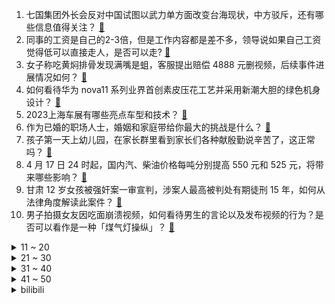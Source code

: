 1. 七国集团外长会反对中国试图以武力单方面改变台海现状，中方驳斥，还有哪些信息值得关注？ [:link:](https://www.zhihu.com/question/596098771)
2. 同事的工资是自己的2-3倍，但是工作内容都是差不多，领导说如果自己工资觉得低可以直接走人，是否可以走? [:link:](https://www.zhihu.com/question/595510957)
3. 女子称吃黄焖排骨发现满嘴是蛆，客服提出赔偿 4888 元删视频，后续事件进展情况如何？ [:link:](https://www.zhihu.com/question/596051112)
4. 如何看待华为 nova11 系列业界首创素皮压花工艺并采用新潮大胆的绿色机身设计？ [:link:](https://www.zhihu.com/question/596042554)
5. 2023上海车展有哪些亮点车型和技术？ [:link:](https://www.zhihu.com/question/593051719)
6. 作为已婚的职场人士，婚姻和家庭带给你最大的挑战是什么？ [:link:](https://www.zhihu.com/question/595418623)
7. 孩子第一天上幼儿园，在家长群里看到家长们各种献殷勤说辛苦了，这正常吗？ [:link:](https://www.zhihu.com/question/594877812)
8. 4 月 17 日 24 时起，国内汽、柴油价格每吨分别提高 550 元和 525 元，将带来哪些影响？ [:link:](https://www.zhihu.com/question/596120384)
9. 甘肃 12 岁女孩被强奸案一审宣判，涉案人最高被判处有期徒刑 15 年，如何从法律角度解读此案件？ [:link:](https://www.zhihu.com/question/596124949)
10. 男子拍摄女友因吃面崩溃视频，如何看待男生的言论以及发布视频的行为？是否可以看作是一种「煤气灯操纵」？ [:link:](https://www.zhihu.com/question/596098266)
<details>
<summary>11 ~ 20</summary>

11. SpaceX「星舰」发射计划因压力阀问题而推迟，「星舰」发射面临哪些技术困难？需要突破哪些技术障碍？ [:link:](https://www.zhihu.com/question/595930014)
12. 怎么样直观感受航母有多大？ [:link:](https://www.zhihu.com/question/538697366)
13. 如何评价首个上车的华为高清空间音频，其背后需要攻克哪些技术难题？ [:link:](https://www.zhihu.com/question/596119717)
14. 生二胎后大女儿抑郁自残，用酒精喷妹妹，母亲假离婚陪伴，如何看待此事？如何引导多子女家庭孩子的心理健康？ [:link:](https://www.zhihu.com/question/596049190)
15. 很累的友谊还会继续吗? [:link:](https://www.zhihu.com/question/593770389)
16. 为什么在 LPL 十周年庆典结束后管泽元向余霜求婚能引发观众如此热议？ [:link:](https://www.zhihu.com/question/595878033)
17. 宇宙里有哪些特别好看的星球？ [:link:](https://www.zhihu.com/question/264790018)
18. 一到换季就容易肠胃过敏，该如何有效解决？ [:link:](https://www.zhihu.com/question/595747607)
19. 腹泻、腹胀、腹痛，有可能是肠胃过敏导致的吗？ [:link:](https://www.zhihu.com/question/595748951)
20. 减脂期要不要练腿？可以不练腿吗？ [:link:](https://www.zhihu.com/question/593645312)
</details>
<details>
<summary>21 ~ 30</summary>

21. 为什么《长夜烬明》的观众怕叶冰裳「洗白」？ [:link:](https://www.zhihu.com/question/546512610)
22. 红楼梦里，贾宝玉、神瑛侍者和青埂峰下的石头，三者是什么关系？ [:link:](https://www.zhihu.com/question/51719092)
23. 预算十万，买辆什么车送女朋友比较合适？ [:link:](https://www.zhihu.com/question/593612644)
24. 你在作文里撒过哪些谎，可以讲一讲吗？ [:link:](https://www.zhihu.com/question/579124700)
25. 如何看待 LPL 十周年现场颁奖没有 FPX 和 RNG 的？ [:link:](https://www.zhihu.com/question/595957910)
26. 如何评价《长月烬明》中的爱情观? [:link:](https://www.zhihu.com/question/595159654)
27. 有哪些常见却叫不上名的植物？ [:link:](https://www.zhihu.com/question/585362867)
28. 二十四节气非常重要，你了解多少？每个节气有啥寓意？ [:link:](https://www.zhihu.com/question/581951596)
29. 农业农村部回应成立农业综合行政执法队伍的相关事宜，哪些信息值得关注？ [:link:](https://www.zhihu.com/question/596166893)
30. 如何看待「淄博烧烤」背后的露天烧烤整治策略？城市的「治理」与「机遇」应该怎么平衡？ [:link:](https://www.zhihu.com/question/595806985)
</details>
<details>
<summary>31 ~ 40</summary>

31. 有哪些适合 20 岁女大学生，且能显白的衣服？ [:link:](https://www.zhihu.com/question/592451541)
32. 为什么天蚕土豆能在十九岁第一次写书就获得成功，第二次更是横推全网呢？ [:link:](https://www.zhihu.com/question/430339925)
33. G7 外长会议在日本召开，媒体称「中国将成重要议程之一」，有哪些信息值得关注？ [:link:](https://www.zhihu.com/question/596048228)
34. 最大新机组在芬兰投运，德国核电正式落幕，如何看待此事？欧洲核电何去何从？ [:link:](https://www.zhihu.com/question/596030855)
35. 为什么用了美白产品反而会变黑？是什么原因造成的？ [:link:](https://www.zhihu.com/question/591747321)
36. 怎样才叫真正理解卡尔曼滤波 Kalman Filter？ [:link:](https://www.zhihu.com/question/47559783)
37. 已婚的职场人士来聊聊，你们在家庭和工作中都遇到过哪些问题？ [:link:](https://www.zhihu.com/question/595948422)
38. 论文量大但质量一般的组，和论文量少但质量较高的组，哪一种更适合读博？ [:link:](https://www.zhihu.com/question/595929049)
39. 多城今年首次冲上 30℃，15 个省会级城市气温创今年新高，暖热程度同期少见，为何今年「暖」得这么快？ [:link:](https://www.zhihu.com/question/595961266)
40. 如果在日料店和厨师说我不吃醋麻烦您用白饭给我捏寿司，会怎么样？ [:link:](https://www.zhihu.com/question/595632618)
</details>
<details>
<summary>41 ~ 50</summary>

41. 总有人说这食物「闻起来有甜腻的味道」，但是甜是味觉，为什么会能闻到呢？ [:link:](https://www.zhihu.com/question/593740239)
42. 盐对面包的发酵有什么影响？ [:link:](https://www.zhihu.com/question/20061525)
43. 中国篮协公布假球处罚结果：江苏上海取消本赛季比赛资格，各罚款 500 万，哪些信息值得关注？ [:link:](https://www.zhihu.com/question/596044084)
44. 中国驻苏丹使馆发布安全提示，苏丹喀土穆居民称「冲突发生后枪声不断，当地已停水断电」，目前情况如何？ [:link:](https://www.zhihu.com/question/596031750)
45. 哪些春日好习惯可以让皮肤看起来更加健康年轻？ [:link:](https://www.zhihu.com/question/583973333)
46. 如何评价华为发布问界 M5 智驾版和旗舰 SUV 问界 M9？ [:link:](https://www.zhihu.com/question/596065330)
47. 4 月 17 日沪指放量涨 1.42% 创逾 10 个月新高，金融板块强势拉升，如何看待今日行情？ [:link:](https://www.zhihu.com/question/596055667)
48. 哪款智能生活产品最适合懒人？ [:link:](https://www.zhihu.com/question/584235541)
49. 《星际争霸》中的跳虫能打赢东北虎吗? [:link:](https://www.zhihu.com/question/566237823)
50. 家里准备买个洗碗机，买哪种类型的比较好？ [:link:](https://www.zhihu.com/question/584912836)
</details><details>
<summary>bilibili</summary>

1. 快快快！ [:link:](//www.bilibili.com/video/BV1U54y1F7Sc)
2. 养500只猫狗是什么体验！ [:link:](//www.bilibili.com/video/BV1gP411S7xv)
3. AI 一眼就看透了我的本质 [:link:](//www.bilibili.com/video/BV1DP411U7kS)
4. [原神HoYoFair动画短片] 誓使的万神殿：赛诺vs阿努比斯和埃及诸神！ [:link:](//www.bilibili.com/video/BV1aP411S7a2)
5. 我和12个国家的陌生人，完成了名为和平的画 [:link:](//www.bilibili.com/video/BV1FP411S7TS)
6. 开摆咯~ [:link:](//www.bilibili.com/video/BV1XP411U7SK)
7. 女朋友哄我 （ VS ） 我哄女朋友 [:link:](//www.bilibili.com/video/BV1mT411W7Q9)
8. 零经费 自拍《三体2：黑暗森林》（自制动画）第01集 [:link:](//www.bilibili.com/video/BV1ss4y127gi)
9. 我花了30000多个小时，3年7个多月，记录了77种花绽放瞬间，距离我百花绽放又进一大步。 [:link:](//www.bilibili.com/video/BV1q54y1F7YZ)
10. 离谱！老公穿成这样你几点回家？ [:link:](//www.bilibili.com/video/BV1SX4y1r7Qx)
<details>
<summary>11 ~ 20</summary>

11. 【TF家族】2023年TF家族《登陆计划》系列演唱会——蝴蝶效应【演唱会全程回顾】（上半场） [:link:](//www.bilibili.com/video/BV16M4y1y7Sp)
12. 我竟然真的采访到了《猫和老鼠》的画师！他还看了我的视频？！ [:link:](//www.bilibili.com/video/BV1Jo4y187Uh)
13. 河南许昌又一个宝藏城市！他们竟有一个品牌让商家们纷纷看齐！ [:link:](//www.bilibili.com/video/BV14k4y1a7ih)
14. 变 形 金 刚 忍 界 大 战 [:link:](//www.bilibili.com/video/BV1zk4y1e7YD)
15. 《原神》寻味之旅——「璃月食集」第四期 [:link:](//www.bilibili.com/video/BV1Uo4y1L7ef)
16. 当我把《反方向的钟》旋律倒过来写成一首新歌《正方向的钟》，中国风拉满！ [:link:](//www.bilibili.com/video/BV1Ph411u7WA)
17. 《B站最快的UP主》 [:link:](//www.bilibili.com/video/BV1Ev4y1n78h)
18. YOASOBI アイドル(Idol) Official Music Video [:link:](//www.bilibili.com/video/BV17h411u7sb)
19. 重铸四月番荣光！我辈义不容辞！2023年四月番开播吐槽 [:link:](//www.bilibili.com/video/BV1og4y1T7VR)
20. 这个直接刷新了我对跳绳的认识 [:link:](//www.bilibili.com/video/BV1kg4y1u71y)
</details>
<details>
<summary>21 ~ 30</summary>

21. B站到底应该如何逆天改命？做了四年UP主的一些感想。 [:link:](//www.bilibili.com/video/BV1XN411w7ro)
22. 放眼望去，全是瑕疵！吐槽《长空之王》【鉴定军事热门军事43.5】 [:link:](//www.bilibili.com/video/BV1uh411E7uF)
23. “我看到世界在崩裂，但我看到你”·顶级恐怖游戏【OUTLAST2】到底讲了什么样的故事 [:link:](//www.bilibili.com/video/BV1PM4y1y7oa)
24. 不停更声明，B站加油 [:link:](//www.bilibili.com/video/BV15v4y1n7im)
25. 都什么年代，谁还邂逅传统小川？！！ [:link:](//www.bilibili.com/video/BV1vh411u7wH)
26. 生活里一些奇怪的强迫症 [:link:](//www.bilibili.com/video/BV1pa4y1N7p7)
27. 你们竟然这样测评游戏？ [:link:](//www.bilibili.com/video/BV19m4y117ey)
28. ICU人情冷暖：当你重病以后！ [:link:](//www.bilibili.com/video/BV1om4y117P8)
29. 【原神HoYoFair】先驱：将军幕 [:link:](//www.bilibili.com/video/BV14M411L78A)
30. 来到南京吃美食！小傲吃的眼发直！ [:link:](//www.bilibili.com/video/BV1qL411e73s)
</details>
<details>
<summary>31 ~ 40</summary>

31. 一个世纪的汉字突围史 [:link:](//www.bilibili.com/video/BV1DL411f7Jc)
32. 我用ChatGPT做了一期动画杂谈.....【泛式】 [:link:](//www.bilibili.com/video/BV1qV4y1Z7Er)
33. 爆肝两月！一口气带你看完全剧情《饥荒》究竟讲了什么故事？ [:link:](//www.bilibili.com/video/BV1Jc411p7oQ)
34. 今天是坂本龙一大师的《圣诞快乐 劳伦斯先生》，大家好好听 [:link:](//www.bilibili.com/video/BV1ym4y117u4)
35. 偶像 翻唱(アイドル) [:link:](//www.bilibili.com/video/BV1QX4y1z7TM)
36. 修女半夜逛酒吧？突破自身局限才能获得新生！ [:link:](//www.bilibili.com/video/BV1LP411S73t)
37. 小女孩也太可爱了吧！ [:link:](//www.bilibili.com/video/BV1Qc411H7DB)
38. 《明日方舟》EP -Endospore [:link:](//www.bilibili.com/video/BV1yT411H79u)
39. 丢人丢外地去了 [:link:](//www.bilibili.com/video/BV1gT411p7ep)
40. 哈哈哈我疯啦，二手玫瑰版⚡小↑↑↑城↓↓夏↑天⚡ [:link:](//www.bilibili.com/video/BV1qg4y1u7f5)
</details>
<details>
<summary>41 ~ 50</summary>

41. 莱依拉这段话太真实了！站在父母肩膀上才看到的世界，又怎么会轻易放下呢 [:link:](//www.bilibili.com/video/BV1so4y187DR)
42. 成全你，我的最强恋爱脑 [:link:](//www.bilibili.com/video/BV1bh4y1W7nK)
43. 骑行青海，遭遇九级大风沙尘暴，艰难到达乡镇吃个炕锅羊排 [:link:](//www.bilibili.com/video/BV1Hc411n7kD)
44. “中国作协只养一个人，那也该是史铁生”【寻找·史铁生】 [:link:](//www.bilibili.com/video/BV1pM411K7r8)
45. 【STN快报第七季12】被骗了，我打了一天COD，结果发现是育碧的游戏 [:link:](//www.bilibili.com/video/BV1Hk4y1a7LW)
46. 多大的人了必须分开睡 [:link:](//www.bilibili.com/video/BV1ig4y1T7CJ)
47. 整蛊！假装窜了…再用充气玩具腿让女友以为她把我掰断了！ [:link:](//www.bilibili.com/video/BV1q24y1F7jX)
48. 终极社死！五十人面前讲随机PPT，脚趾抠出梦幻堡垒！ [:link:](//www.bilibili.com/video/BV1Dm4y117pf)
49. 她是中国第一女警，3枪击毙歹徒，救出28名孩子 [:link:](//www.bilibili.com/video/BV13P411S7nP)
50. 数据实测：lol还有多少人在玩？一区和郊区人数竟相差30倍？！ [:link:](//www.bilibili.com/video/BV1os4y1P7Vv)
</details>
<details>
<summary>51 ~ 60</summary>

51. 这到底是做菜还是魔法？看到最后我直接人傻了！ [:link:](//www.bilibili.com/video/BV16L411f7rW)
52. 六年后重听《one day》你更喜欢哪个版本? [:link:](//www.bilibili.com/video/BV16M4y1C7FD)
53. 老兵烧烤，体育生沉淀，塔克拉玛干到底有多干，百登夜行都是什么梗？【断网补全计划1】 [:link:](//www.bilibili.com/video/BV1bs4y1P7RR)
54. 万众瞩目的必胜客自助餐来了，又一次吃到没货！ [:link:](//www.bilibili.com/video/BV1Ts4y1273d)
55. 《鸣潮》共鸣测试PV短片 | 循光 [:link:](//www.bilibili.com/video/BV1ML411m7p2)
56. 挑战150秒一个引体向上（原声版） [:link:](//www.bilibili.com/video/BV1GM411L7vM)
57. 哈哈哈这游戏双人模式太搞笑了！ [:link:](//www.bilibili.com/video/BV1ag4y1u73u)
58. 一百年前的剩饭是什么味道？我真不想知道! [:link:](//www.bilibili.com/video/BV1dT411H7Tm)
59. BLACKPINK科切拉2023舞台合集完整版 [:link:](//www.bilibili.com/video/BV1MT411p7mG)
60. 球2前13分钟究竟埋藏了多少细节？《流浪地球2》全片解析01 [:link:](//www.bilibili.com/video/BV1gN411A7kr)
</details>
<details>
<summary>61 ~ 70</summary>

61. 【AI绘画】Stable Diffusion整合包v4发布！全新加速 解压即用 防爆显存 三分钟入门AI绘画 ☆可更新 ☆训练 ☆汉化 [:link:](//www.bilibili.com/video/BV1iM4y1y7oA)
62. 探秘上海排名第一的菠萝油，最贵商圈中的茶餐厅菜式居然这么怪？ [:link:](//www.bilibili.com/video/BV1dm4y117r9)
63. 纳西妲传说任务第二章.zip [:link:](//www.bilibili.com/video/BV1ys4y1R7LV)
64. 福州为何突然一秒天黑…原因竟是！且听地理原因分析 [:link:](//www.bilibili.com/video/BV19V4y1Z7h1)
65. 叔叔阿姨们好啊 以后请多多关照啦~ [:link:](//www.bilibili.com/video/BV19a4y1A7bu)
66. 港片最后的辉煌，为何充满争议？万字解读经典港片《无间道3:终极无间》 [:link:](//www.bilibili.com/video/BV1Jm4y1U78S)
67. 30年前让玩家扮演魔王的争议游戏，竟暗藏黑暗结局！ [:link:](//www.bilibili.com/video/BV15s4y127E8)
68. “这是最后的奥德彪绝唱” [:link:](//www.bilibili.com/video/BV1Vs4y1N7Js)
69. 【妮露】⚡妮能忍受妲妲妲的洗脑么⚡汪⚡ [:link:](//www.bilibili.com/video/BV1mM4y1C7Kc)
70. 仙侠剧都不敢这么拍！魔法少女大战五族修行者! [:link:](//www.bilibili.com/video/BV1fs4y117Ba)
</details>
<details>
<summary>71 ~ 80</summary>

71. 这都是啥啊???(5) [:link:](//www.bilibili.com/video/BV1No4y1H7mY)
72. “我站在鼓楼上面，一切繁华与我无关” [:link:](//www.bilibili.com/video/BV1za4y1N7AW)
73. 水流丝滑就是极品，水流发散就是极差？紫砂壶出水的秘密 [:link:](//www.bilibili.com/video/BV1kc411p75U)
74. 【最后十课】函数与导数的核心总结！2023高考冲刺！第一讲 [:link:](//www.bilibili.com/video/BV1th4y1W7sq)
75. 【苏星河】史上最离谱的平板，以及它最离谱的用法 [:link:](//www.bilibili.com/video/BV1Hc411n7Xz)
76. 【原神HoYoFair】The Diagnosis (Genshin Impact Fan Musical) [:link:](//www.bilibili.com/video/BV1LM411L79o)
77. 穿越后想活久点，你得学会哪些知识？ [:link:](//www.bilibili.com/video/BV1u24y1c7Rt)
78. 去蛋黄派家做蛋黄派给蛋黄派吃 [:link:](//www.bilibili.com/video/BV19s4y117eb)
79. 准备和余华结婚，想了好久了 [:link:](//www.bilibili.com/video/BV1ka4y1N7iJ)
80. 格斗之王！AI写出来的AI竟然这么强！ [:link:](//www.bilibili.com/video/BV1DT411H7ph)
</details>
<details>
<summary>81 ~ 90</summary>

81. 姬小满：我打一个五连鞭！ [:link:](//www.bilibili.com/video/BV1Em4y1U748)
82. 男生宿舍晚上聊什么 VS 女生宿舍晚上聊什么 [:link:](//www.bilibili.com/video/BV1m24y1w7PA)
83. 成本只需要4块钱的“穷鬼”拌饭 [:link:](//www.bilibili.com/video/BV1YL411m7En)
84. 室友：想听爱在西元前 [:link:](//www.bilibili.com/video/BV1is4y127um)
85. 3元水 VS 100元水 [:link:](//www.bilibili.com/video/BV1Fo4y1j7o2)
86. 隐藏在印度街头的人间兵器 [:link:](//www.bilibili.com/video/BV14M411L7vT)
87. 深度|| 权谋导演怎样布局暴打东北战狼？三国群雄逐鹿时代“步克骑”巅峰之战！ [:link:](//www.bilibili.com/video/BV14s4y1P7Pt)
88. 工薪家庭如何回本留学！ [:link:](//www.bilibili.com/video/BV1jh411M7xD)
89. 这样的乡间田野你敢来吗？很多毒物蛇虫哦 [:link:](//www.bilibili.com/video/BV18c411p7Pd)
90. 冠军女教练教你如何打出拳的穿透力 [:link:](//www.bilibili.com/video/BV1Ko4y1h7Pm)
</details>
<details>
<summary>91 ~ 100</summary>

91. 沉痛悼念钟明超同志 [:link:](//www.bilibili.com/video/BV1XM41157Mi)
92. 自造战争电影中的松发地雷模型，踩到之后飙演技 [:link:](//www.bilibili.com/video/BV1dh411M7w3)
93. 华农兄弟：雨后春笋，挖点烤干炖鸡，香嫩有嚼劲 [:link:](//www.bilibili.com/video/BV13k4y1e7pM)
94. 新赛季核弹首炸，一定要看到最后 [:link:](//www.bilibili.com/video/BV1oM41157DE)
95. 攒了半年的屯屯鼠能出什么？ [:link:](//www.bilibili.com/video/BV1Th411u72z)
96. 虽然有点坎坷，但问题总算是解决了！ [:link:](//www.bilibili.com/video/BV1Xg4y1T7w4)
97. 蟹钳太钝了，拿把刀用很合理吧！！！ [:link:](//www.bilibili.com/video/BV1rh41177pt)
98. 荒泷一斗真人版（大型社死现场） [:link:](//www.bilibili.com/video/BV1Sg4y1T7JE)
99. 被隐藏 400 年的神作，到底有多牛？【透明的她07】 [:link:](//www.bilibili.com/video/BV1Ko4y1H7ub)
100. 这是一道成本只需要4块的拌饭？ [:link:](//www.bilibili.com/video/BV1Jc411n7qj)
</details></details>